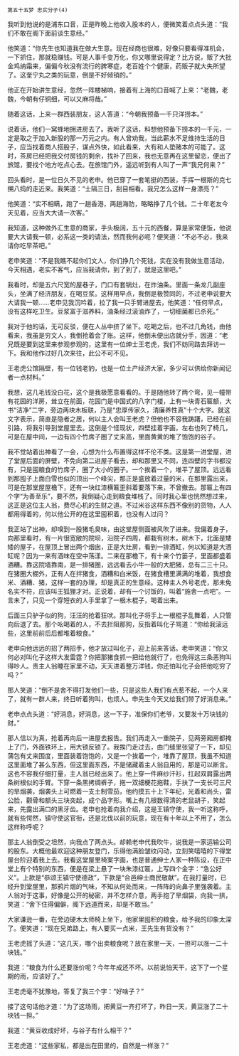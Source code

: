    第五十五梦 忠实分子(4) 

   我听到他说的是浦东口音，正是昨晚上他收入股本的人，便微笑着点点头道：“我们不敢在阁下面前谈生意经。”

   他笑道：“你先生也知道我在做大生意。现在经商也很难，好像只要看得准机会，一下抓住，那就稳赚钱。可是人事千变万化，你又哪里说得定？比方说，贩了大批金鸡纳霜来，偏偏今秋没有流行的脾寒症，老百姓个个健康，药贩子就大失所望了。这奎宁丸之类的玩意，倒是不好倾销的。”

   他正在开始讲生意经，忽然一阵楼梯响，接着有上海的口音喊了上来：“老魏，老魏，今朝有仔铜细，可以又麻将哉。”

   随着这话，上来一群西装朋友，这人答道：“今朝我预备一千只洋捞本。”

   说着话，他们一窝蜂地拥进房去了。我听了这话，料想他预备下捞本的一千元，一定是取之于加入新股的那一万元之内。有人曾劝我，当此薪水不足维持生活的日子，应当找着商人搭股子，谋点外快，如此看来，大有和人垫赌本的可能了。这时，茶房已经把我交付房钱的剩余，找补了回来，我也无意再在这里留恋，便出了旅馆，要找个地方吃点心去。在旅馆门外，遥远听到有人叫了一声“我兄何来？”

   回头看时，是一位日久不见的老申。他已穿了一套笔挺的西装，手挥一根斯的克七搠八捣的走近来。我笑道：“士隔三日，刮目相看。我兄怎么这样一身漂亮？”

   他笑道：“实不相瞒，跑了一趟香港，两趟海防，略略挣了几个钱。二十年老友今天见着，应当大大请一次客。”

   我知道，这种做外汇生意的商家，手头极阔，五十元的西餐，算是家常便饭，他说要大大请我一顿，必系这一类的请法，然而我何必呃？便笑道：“不必不必，我来请你吃早茶吧。”

   老申笑道：“不是我瞧不起你们文人，你们挣几个死钱，实在没有我做生意活动，今天相遇，老实不客气，应当我请你，到了到了，就是这里吧。”

   我看时，却是五六尺宽的屋巷子，门口有套锅灶，在炸油条。里面一条龙几副座头，坐满了经济朋友，在喝豆浆。这样用早点，我倒是极赞同的，不过老申说要大大请我一顿……老申见我沉吟着，拉了我一只手臂进屋去，他笑道：“任何早点，没有这样吃卫生。豆浆富于滋养料，油条经过滚油炸了，一切细菌都已杀死。”

   我对于他的话，无可反驳，便在人丛中挤了坐下。吃喝之后，也不过几角钱，由他看来，我虽是穷文人，我倒抢着会了账。这样，他倒未便出店就分手，因道：“老兄既是要到这里来参观参观的，这里有一位绅士王老虎，我们不妨同路去拜访一下。我和他作过好几次来往，此公不可不见。

   王老虎公馆隔壁，有一位钱老豹，也是一位土产经济大家，多少可以供给你新闻记者一点材料。”

   我想，这几毛钱没白花，这个是我极愿意看看的。于是随他转了两个弯，见一幢带有花园的洋房，耸立在前面，花园门是中国式的八字门楼，上有一块青石匾额，大书“洁净”二字，旁边两块木板联，乃是“忠厚传家久，清廉养性真”十个大字。就这文字表示，简直是隐者之居，何以主人会叫王老虎？但他也不容我踌躇，已经在前引路，将我引导到堂屋里去。这倒是个怪现状，四壁挂着字画，左右也列了椅几，可是在屋中间，一边有四个竹席子圈了丈来高，里面黄黄的堆了饱饱的谷子。

   我不觉站着出神看了一会，心想为什么布置得这样不伦不类。这是第一进堂屋，进了堂屋后面的屏壁，不免向第二进屋子看去，却和那里又不同，连四壁的字书都没有，只是囤粮食的竹席子，圈了大小的圈子。一个挨着一个，堆平了屋顶。远远看到那囤子上面白雪也似的顶出一个峰尖，那正是盛放着过量的米，在那里露出来，可是在那堂屋屋檐下，还有一块红漆横匾歪斜着要落下来，不曾撤去。那匾上有四个字“为善至乐”，要不然，我倒疑心走到粮食堆栈了。同时我心里也恍然想过来，这正是这位主人翁，费尽心机的生财之道。不过米谷这样东西不像别的货物，人人都用得着的，何以他公开的在这里囤积着，也没有人过问？

   我正站了出神，却嗅到一股猪毛臭味，由这堂屋侧面被风吹了进来。我偏着身子，向那里看时，有一片很宽敞的院坝，沿院子四周，都栽有树木，树木下，北面是矮矮的屋子，在屋顶上冒出两个烟囱，正是大灶房，看到一排酒缸，何以知道是大酒缸呢？因为一来有酒味在空中荡漾。二来在那檐下，有十来个竹篓子，里面都盛着酒糟。靠这院墙靠南，是一排猪圈，远远看去小牛一般的大肥猪，总有二三十只。在猪圈大棚外，正有人在拌猪食，酒糟和白米饭，在猪食槽里满满的堆着，我想食米、酒糟、猪，这样一套的办理，却是真正的生意经。这种主人外号老虎，那未免名实不符，应该叫王狐狸才对。正说着，却有一个讨饭的，叫着“施舍一点吧”。一言未了，只见一个穿短衣的人手里拿了一根木棍子，喝着出来。

   后面三只驴子似的狗，汪汪的抢着狂吠。那叫化子将手上一根棍子乱舞着，人只管向后退了去。那个吆喝着的人，不去拦阻那狗，反指着叫化子骂道：“你给我滚远些，这里前前后后都堆着粮食。”

   老申向他远远的招了两招手，他才放过叫化子，迎上前来答话。老申笑道：“你又何必对叫化子这样大发雷霆？你把那猪食抓一把给他就行了，也免得这三条恶狗叫得吵人。贵主人翁睡在家里不动，天天进着整万洋钱，你还怕叫化子会把他吃穷了吗？”

   那人笑道：“倒不是舍不得打发他们一些，只是这些人我们有点惹不起，一个人来了，就有一群人来，终日听着狗叫，也烦人。申先生今天又给我们带了好消息来。”

   老申点点头道：“好消息，好消息，这一下子，准保你们老爷，又要发十万块钱的财。”

   那人信以为真，抢着再向后一进屋去报告。我们再走入一重院子，见两旁厢房都掩上了门，外面铁环上，用大锁反锁了。我挨门走过去，由门缝里张望了一下，却见蒲包有丈来围度，里面装着饱饱的，又是一个挨着一个，堆靠了屋顶，我虽不知道这里面堆了甚么东西，但这里面东西，不是储藏着主人翁自用的，那是可以断言。这也不容我仔细打量，主人翁已经出来了。他上穿一件麻纱汗衫，扛起双肩露出两条树根似的手臂。下穿一条黑拷绸裤子，拖一双细梗花拖鞋，手扶了一支长可三尺的旱烟袭，烟袭头上可燃着一支土制雪茄，他约摸五十上下年纪，光着和尚头，雷公脸，颧骨和额头三块突起，成个品字形。嘴上有几根数得清的老鼠胡子，笑起来，先露出满口的黑牙齿。老申也抢着向我介绍，这是王镇守使，我一听这称呼，就有些愕然，镇守使这官衔，还是北伐以前的玩意，现在有十年以上不用了，怎么这样称呼呢？

   那主人翁倒受之坦然，向我点了两点头。却赖老申代我吹牛，说我是一家运输公司的股东。大概他最欢迎这种朋友登门，乐得他满脸皱纹闪动，立刻笑嘻嘻的下得堂屋台阶迎着我上去。我看这堂屋里椅案字画，也是普通绅士人家一种陈设，在正中堂上有个特别的东西，便是在梁上悬了一块朱漆红匾，上写四个金字：“急公好义”。上款是“恭颂王镇守使德政”，下款是“合邑绅士商民敬献”。在我打量时，已经升到堂屋里，那鸦片烟的气味，不知从何处而来，一阵阵的向鼻子里强袭着。主人翁对于这事，好像是公开的秘密，并不怎样介意，两手抱了旱烟袋，向我一拱，笑道：“舍下住得偏僻，阁下远道而来，却是不敢当。”

   大家谦逊一番，在旁边硬木太师椅上坐下，他家里囤积的粮食，给予我的印象太深了。便笑道：“现在兄弟路上，有人要买一点米，王先生有货没有？”

   王老虎摇了头道：“这几天，哪个出卖粮食呢？放在家里一天，一担可以涨一二十块钱。”

   我道：“粮食为什么还要涨价呢？今年年成还不坏。以前说怕天干，这下了一个星期的雨，应该好了。”

   王老虎毫不犹豫地，答复了我三个字：“好啥子？”

   接了这句话他才道：“为了这场雨，把黄豆一齐打坏了，昨日一天，黄豆涨了二十块钱一担。”

   我道：“黄豆收成好坏，与谷子有什么相干？”

   王老虎道：“这些家私，都是出在田里的，自然是一样涨？”

